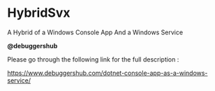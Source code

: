 # HybridSvx
A Hybrid of a Windows Console App And a Windows Service

**@debuggershub**



Please go through the following link for the full description : 

https://www.debuggershub.com/dotnet-console-app-as-a-windows-service/